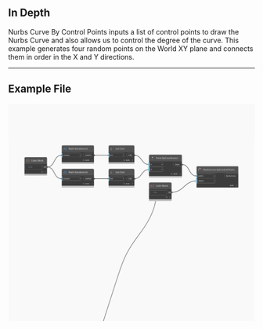 ## In Depth
Nurbs Curve By Control Points inputs a list of control points to draw the Nurbs Curve and also allows us to control the degree of the curve. This example generates four random points on the World XY plane and connects them in order in the X and Y directions.
___
## Example File

![ByControlPoints (points, degree)](./Autodesk.DesignScript.Geometry.NurbsCurve.ByControlPoints(points,%20degree)_img.jpg)

